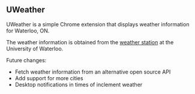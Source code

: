 <h2>UWeather</h2>
UWeather is a simple Chrome extension that displays weather information for Waterloo, ON.

The weather information is obtained from the [weather station](http://weather.uwaterloo.ca) at the University of Waterloo.

Future changes:
- Fetch weather information from an alternative open source API
- Add support for more cities
- Desktop notifications in times of inclement weather